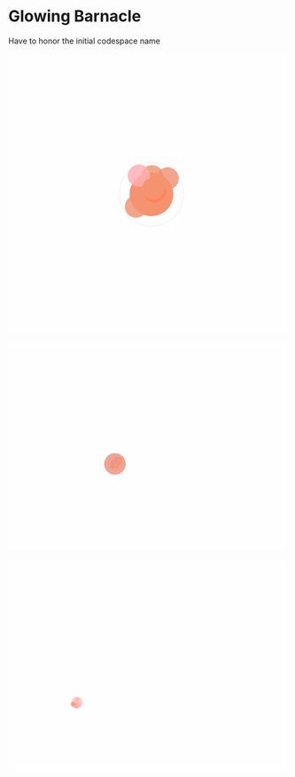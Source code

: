 # Glowing Barnacle

Have to honor the initial codespace name

![slightly glowing](glowing_barnacle_animation.gif)

![glowing barnacle](glowing_barnacles_animation.gif)

![spawning](spawning_barnacles_animation.gif)